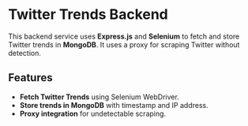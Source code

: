 # Twitter Trends Backend

This backend service uses **Express.js** and **Selenium** to fetch and store Twitter trends in **MongoDB**. It uses a proxy for scraping Twitter without detection.

## Features
- **Fetch Twitter Trends** using Selenium WebDriver.
- **Store trends in MongoDB** with timestamp and IP address.
- **Proxy integration** for undetectable scraping.

